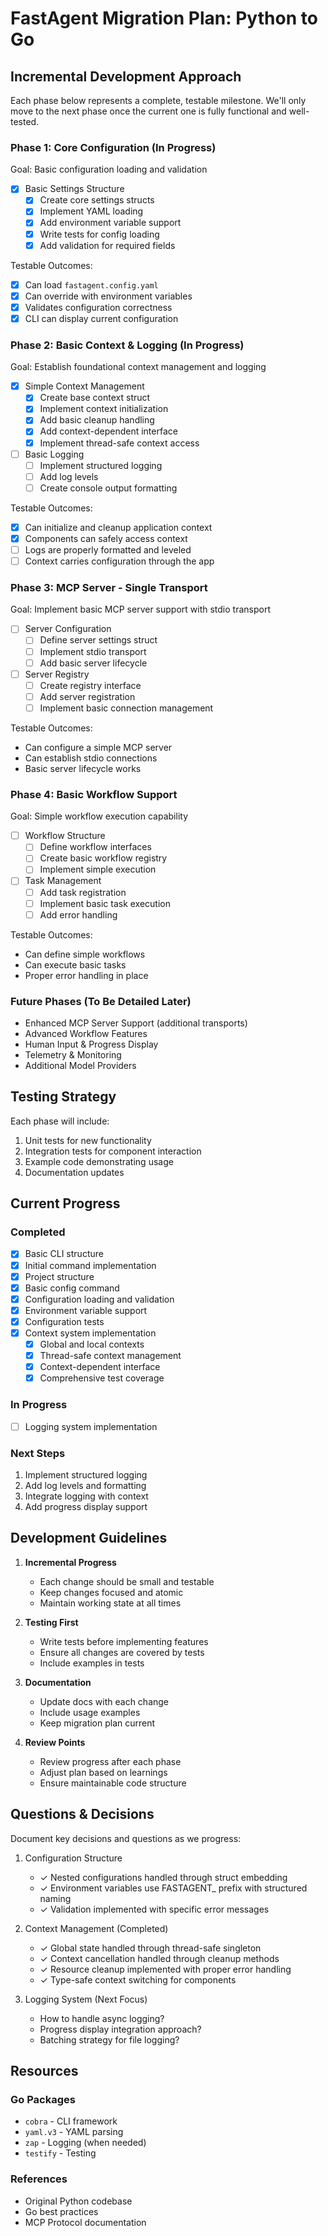 # FastAgent Migration Plan: Python to Go

## Incremental Development Approach

Each phase below represents a complete, testable milestone. We'll only move to the next phase once the current one is fully functional and well-tested.

### Phase 1: Core Configuration (In Progress)
Goal: Basic configuration loading and validation

- [x] Basic Settings Structure
  - [x] Create core settings structs
  - [x] Implement YAML loading
  - [x] Add environment variable support
  - [x] Write tests for config loading
  - [x] Add validation for required fields
  
Testable Outcomes:
- [x] Can load `fastagent.config.yaml`
- [x] Can override with environment variables
- [x] Validates configuration correctness
- [x] CLI can display current configuration

### Phase 2: Basic Context & Logging (In Progress)
Goal: Establish foundational context management and logging

- [x] Simple Context Management
  - [x] Create base context struct
  - [x] Implement context initialization
  - [x] Add basic cleanup handling
  - [x] Add context-dependent interface
  - [x] Implement thread-safe context access
  
- [ ] Basic Logging
  - [ ] Implement structured logging
  - [ ] Add log levels
  - [ ] Create console output formatting
  
Testable Outcomes:
- [x] Can initialize and cleanup application context
- [x] Components can safely access context
- [ ] Logs are properly formatted and leveled
- [ ] Context carries configuration through the app

### Phase 3: MCP Server - Single Transport
Goal: Implement basic MCP server support with stdio transport

- [ ] Server Configuration
  - [ ] Define server settings struct
  - [ ] Implement stdio transport
  - [ ] Add basic server lifecycle

- [ ] Server Registry
  - [ ] Create registry interface
  - [ ] Add server registration
  - [ ] Implement basic connection management

Testable Outcomes:
- Can configure a simple MCP server
- Can establish stdio connections
- Basic server lifecycle works

### Phase 4: Basic Workflow Support
Goal: Simple workflow execution capability

- [ ] Workflow Structure
  - [ ] Define workflow interfaces
  - [ ] Create basic workflow registry
  - [ ] Implement simple execution

- [ ] Task Management
  - [ ] Add task registration
  - [ ] Implement basic task execution
  - [ ] Add error handling

Testable Outcomes:
- Can define simple workflows
- Can execute basic tasks
- Proper error handling in place

### Future Phases (To Be Detailed Later)
- Enhanced MCP Server Support (additional transports)
- Advanced Workflow Features
- Human Input & Progress Display
- Telemetry & Monitoring
- Additional Model Providers

## Testing Strategy

Each phase will include:
1. Unit tests for new functionality
2. Integration tests for component interaction
3. Example code demonstrating usage
4. Documentation updates

## Current Progress

### Completed
- [x] Basic CLI structure
- [x] Initial command implementation
- [x] Project structure
- [x] Basic config command
- [x] Configuration loading and validation
- [x] Environment variable support
- [x] Configuration tests
- [x] Context system implementation
  - [x] Global and local contexts
  - [x] Thread-safe context management
  - [x] Context-dependent interface
  - [x] Comprehensive test coverage

### In Progress
- [ ] Logging system implementation

### Next Steps
1. Implement structured logging
2. Add log levels and formatting
3. Integrate logging with context
4. Add progress display support

## Development Guidelines

1. **Incremental Progress**
   - Each change should be small and testable
   - Keep changes focused and atomic
   - Maintain working state at all times

2. **Testing First**
   - Write tests before implementing features
   - Ensure all changes are covered by tests
   - Include examples in tests

3. **Documentation**
   - Update docs with each change
   - Include usage examples
   - Keep migration plan current

4. **Review Points**
   - Review progress after each phase
   - Adjust plan based on learnings
   - Ensure maintainable code structure

## Questions & Decisions

Document key decisions and questions as we progress:

1. Configuration Structure
   - ✓ Nested configurations handled through struct embedding
   - ✓ Environment variables use FASTAGENT_ prefix with structured naming
   - ✓ Validation implemented with specific error messages

2. Context Management (Completed)
   - ✓ Global state handled through thread-safe singleton
   - ✓ Context cancellation handled through cleanup methods
   - ✓ Resource cleanup implemented with proper error handling
   - ✓ Type-safe context switching for components

3. Logging System (Next Focus)
   - How to handle async logging?
   - Progress display integration approach?
   - Batching strategy for file logging?

## Resources

### Go Packages
- `cobra` - CLI framework
- `yaml.v3` - YAML parsing
- `zap` - Logging (when needed)
- `testify` - Testing

### References
- Original Python codebase
- Go best practices
- MCP Protocol documentation 